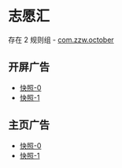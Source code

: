 # 志愿汇

存在 2 规则组 - [com.zzw.october](/src/apps/com.zzw.october.ts)

## 开屏广告

- [快照-0](https://gkd-kit.songe.li/import/12842667)
- [快照-1](https://gkd-kit.songe.li/import/12842724)

## 主页广告

- [快照-0](https://gkd-kit.songe.li/import/12842675)
- [快照-1](https://gkd-kit.songe.li/import/12869369)
